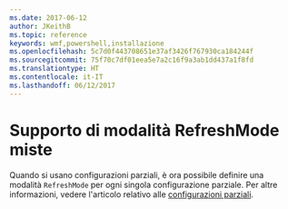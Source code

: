 ```yaml
---
ms.date: 2017-06-12
author: JKeithB
ms.topic: reference
keywords: wmf,powershell,installazione
ms.openlocfilehash: 5c7d0f443708651e37af3426f767930ca184244f
ms.sourcegitcommit: 75f70c7df01eea5e7a2c16f9a3ab1dd437a1f8fd
ms.translationtype: HT
ms.contentlocale: it-IT
ms.lasthandoff: 06/12/2017
---
```

<a id="support-for-mixed-refreshmode" class="xliff"></a>
# Supporto di modalità RefreshMode miste

Quando si usano configurazioni parziali, è ora possibile definire una modalità `RefreshMode` per ogni singola configurazione parziale. Per altre informazioni, vedere l'articolo relativo alle [configurazioni parziali](https://msdn.microsoft.com/powershell/dsc/partialconfigs).

